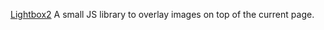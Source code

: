 
[Lightbox2](https://lokeshdhakar.com/projects/lightbox2/)
A small JS library to overlay images on top of the current page.
